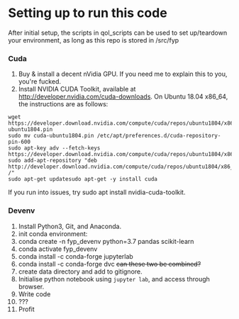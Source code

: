 # Setting up to run this code

After initial setup, the scripts in qol_scripts can be used to set up/teardown your environment, as long as this repo is stored in /src/fyp

### Cuda
1. Buy & install a decent nVidia GPU. If you need me to explain this to you, you're fucked. 
1. Install NVIDIA CUDA Toolkit, available at http://developer.nvidia.com/cuda-downloads. On Ubuntu 18.04 x86_64, the instructions are as follows:

```
wget https://developer.download.nvidia.com/compute/cuda/repos/ubuntu1804/x86_64/cuda-ubuntu1804.pin
sudo mv cuda-ubuntu1804.pin /etc/apt/preferences.d/cuda-repository-pin-600
sudo apt-key adv --fetch-keys https://developer.download.nvidia.com/compute/cuda/repos/ubuntu1804/x86_64/7fa2af80.pub
sudo add-apt-repository "deb http://developer.download.nvidia.com/compute/cuda/repos/ubuntu1804/x86_64/ /"
sudo apt-get updatesudo apt-get -y install cuda
```

If you run into issues, try sudo apt install nvidia-cuda-toolkit.

### Devenv
1. Install Python3, Git, and Anaconda.
1. init conda environment:
  1. conda create -n fyp_devenv python=3.7 pandas scikit-learn  
  1. conda activate fyp_devenv
  1. conda install -c conda-forge jupyterlab 
  1. conda install -c conda-forge dvc ~~can these two be combined?~~
1. create data directory and add to gitignore. 
1. Initialise python notebook using `jupyter lab`, and access through browser.
1. Write code
1. ???
1. Profit
